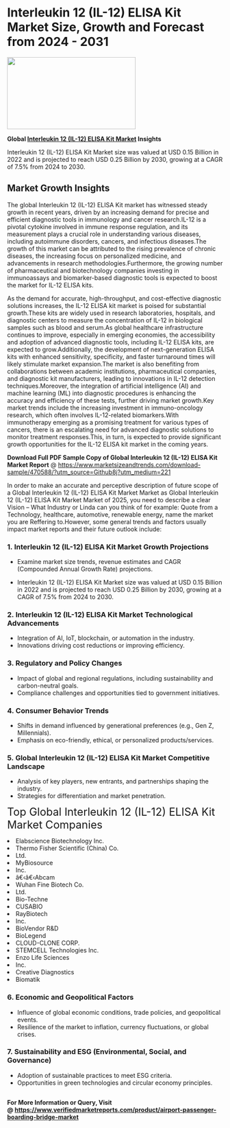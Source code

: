 <H1>Interleukin 12 (IL-12) ELISA Kit Market Size, Growth and Forecast from 2024 - 2031</H1><img class="aligncenter size-medium wp-image-584254" src="https://thirdeyenews.in/wp-content/uploads/2024/09/Global-Market-Research-300x168.jpeg" alt="" width="300" height="168" /><p><strong>Global&nbsp;<a href="https://www.marketsizeandtrends.com/download-sample/470588/?utm_source=Github8j?utm_medium=221">Interleukin 12 (IL-12) ELISA Kit Market</a> Insights</strong></p><p>Interleukin 12 (IL-12) ELISA Kit Market size was valued at USD 0.15 Billion in 2022 and is projected to reach USD 0.25 Billion by 2030, growing at a CAGR of 7.5% from 2024 to 2030.</p><p><h2>Market Growth Insights</h2> <p>The global Interleukin 12 (IL-12) ELISA Kit market has witnessed steady growth in recent years, driven by an increasing demand for precise and efficient diagnostic tools in immunology and cancer research.IL-12 is a pivotal cytokine involved in immune response regulation, and its measurement plays a crucial role in understanding various diseases, including autoimmune disorders, cancers, and infectious diseases.The growth of this market can be attributed to the rising prevalence of chronic diseases, the increasing focus on personalized medicine, and advancements in research methodologies.Furthermore, the growing number of pharmaceutical and biotechnology companies investing in immunoassays and biomarker-based diagnostic tools is expected to boost the market for IL-12 ELISA kits.</p> <p>As the demand for accurate, high-throughput, and cost-effective diagnostic solutions increases, the IL-12 ELISA kit market is poised for substantial growth.These kits are widely used in research laboratories, hospitals, and diagnostic centers to measure the concentration of IL-12 in biological samples such as blood and serum.As global healthcare infrastructure continues to improve, especially in emerging economies, the accessibility and adoption of advanced diagnostic tools, including IL-12 ELISA kits, are expected to grow.Additionally, the development of next-generation ELISA kits with enhanced sensitivity, specificity, and faster turnaround times will likely stimulate market expansion.The market is also benefiting from collaborations between academic institutions, pharmaceutical companies, and diagnostic kit manufacturers, leading to innovations in IL-12 detection techniques.Moreover, the integration of artificial intelligence (AI) and machine learning (ML) into diagnostic procedures is enhancing the accuracy and efficiency of these tests, further driving market growth.Key market trends include the increasing investment in immuno-oncology research, which often involves IL-12-related biomarkers.With immunotherapy emerging as a promising treatment for various types of cancers, there is an escalating need for advanced diagnostic solutions to monitor treatment responses.This, in turn, is expected to provide significant growth opportunities for the IL-12 ELISA kit market in the coming years.</p><p><span class=""><strong>Download Full PDF Sample Copy of Global Interleukin 12 (IL-12) ELISA Kit Market Report</strong> @ <a href="https://www.marketsizeandtrends.com/download-sample/470588/?utm_source=Github8j?utm_medium=221" target="_blank">https://www.marketsizeandtrends.com/download-sample/470588/?utm_source=Github8j?utm_medium=221</a></span></p><p>In order to make an accurate and perceptive description of future scope of a Global&nbsp;Interleukin 12 (IL-12) ELISA Kit Market Market as Global&nbsp;Interleukin 12 (IL-12) ELISA Kit Market Market of 2025, you need to describe a clear Vision &ndash; What Industry or Linda can you think of for example: Quote from a Technology, healthcare, automotive, renewable energy, name the market you are Reffering to.However, some general trends and factors usually impact market reports and their future outlook include:</p><h3>1.&nbsp;<strong>Interleukin 12 (IL-12) ELISA Kit Market Growth Projections</strong></h3><ul><li>Examine market size trends, revenue estimates and CAGR (Compounded Annual Growth Rate) projections.</li><li><p>Interleukin 12 (IL-12) ELISA Kit Market size was valued at USD 0.15 Billion in 2022 and is projected to reach USD 0.25 Billion by 2030, growing at a CAGR of 7.5% from 2024 to 2030.</p></li></ul><h3>2.&nbsp;<strong>Interleukin 12 (IL-12) ELISA Kit Market Technological Advancements</strong></h3><ul><li>Integration of AI, IoT, blockchain, or automation in the industry.</li><li>Innovations driving cost reductions or improving efficiency.</li></ul><h3>3.&nbsp;<strong>Regulatory and Policy Changes</strong></h3><ul><li>Impact of global and regional regulations, including sustainability and carbon-neutral goals.</li><li>Compliance challenges and opportunities tied to government initiatives.</li></ul><h3>4.&nbsp;<strong>Consumer Behavior Trends</strong></h3><ul><li>Shifts in demand influenced by generational preferences (e.g., Gen Z, Millennials).</li><li>Emphasis on eco-friendly, ethical, or personalized products/services.</li></ul><h3>5.&nbsp;<strong>Global Interleukin 12 (IL-12) ELISA Kit Market Competitive Landscape</strong></h3><ul><li>Analysis of key players, new entrants, and partnerships shaping the industry.</li><li>Strategies for differentiation and market penetration.</li></ul><p data-pm-slice="1 1 []"><span style="color: inherit; font-family: inherit; font-size: 25px;">Top Global Interleukin 12 (IL-12) ELISA Kit Market Companies</span></p><div class="" data-test-id=""><p><li>Elabscience Biotechnology Inc.</li><li> Thermo Fisher Scientific (China) Co.</li><li> Ltd.</li><li> MyBiosource</li><li> Inc.</li><li> â€‹â€‹Abcam</li><li> Wuhan Fine Biotech Co.</li><li> Ltd.</li><li> Bio-Techne</li><li> CUSABIO</li><li> RayBiotech</li><li> Inc.</li><li> BioVendor R&D</li><li> BioLegend</li><li> CLOUD-CLONE CORP.</li><li> STEMCELL Technologies Inc.</li><li> Enzo Life Sciences</li><li> Inc.</li><li> Creative Diagnostics</li><li> Biomatik</li></p></div><h3>6.&nbsp;<strong>Economic and Geopolitical Factors</strong></h3><ul><li>Influence of global economic conditions, trade policies, and geopolitical events.</li><li>Resilience of the market to inflation, currency fluctuations, or global crises.</li></ul><h3>7.&nbsp;<strong>Sustainability and ESG (Environmental, Social, and Governance)</strong></h3><ul><li>Adoption of sustainable practices to meet ESG criteria.</li><li>Opportunities in green technologies and circular economy principles.</li></ul><h2><strong style="font-size: 14px;">For More Information or Query, Visit @&nbsp;</strong><a style="background-color: #ffffff; font-size: 14px;" href="https://www.marketsizeandtrends.com/report/interleukin-12-il-12-elisa-kit-market/" target="_blank">https://www.verifiedmarketreports.com/product/airport-passenger-boarding-bridge-market</a></h2>